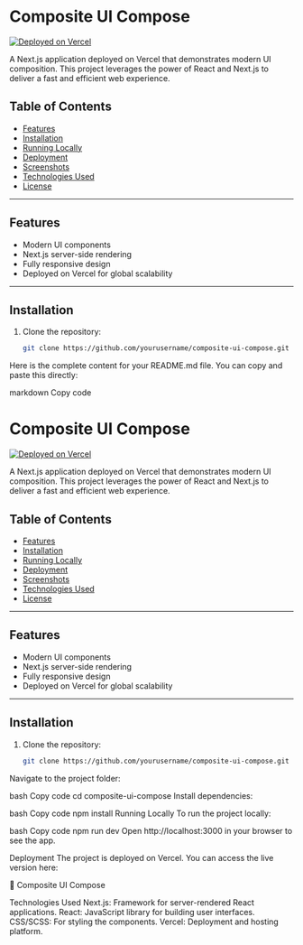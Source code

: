 # Composite UI Compose

[![Deployed on Vercel](https://vercel.com/button)](https://c-omposite-ui-compose.vercel.app/)

A Next.js application deployed on Vercel that demonstrates modern UI composition. This project leverages the power of React and Next.js to deliver a fast and efficient web experience.

## Table of Contents

- [Features](#features)
- [Installation](#installation)
- [Running Locally](#running-locally)
- [Deployment](#deployment)
- [Screenshots](#screenshots)
- [Technologies Used](#technologies-used)
- [License](#license)

---

## Features

- Modern UI components
- Next.js server-side rendering
- Fully responsive design
- Deployed on Vercel for global scalability

---

## Installation

1. Clone the repository:

   ```bash
   git clone https://github.com/yourusername/composite-ui-compose.git

Here is the complete content for your README.md file. You can copy and paste this directly:

markdown
Copy code
# Composite UI Compose

[![Deployed on Vercel](https://vercel.com/button)](https://c-omposite-ui-compose.vercel.app/)

A Next.js application deployed on Vercel that demonstrates modern UI composition. This project leverages the power of React and Next.js to deliver a fast and efficient web experience.

## Table of Contents

- [Features](#features)
- [Installation](#installation)
- [Running Locally](#running-locally)
- [Deployment](#deployment)
- [Screenshots](#screenshots)
- [Technologies Used](#technologies-used)
- [License](#license)

---

## Features

- Modern UI components
- Next.js server-side rendering
- Fully responsive design
- Deployed on Vercel for global scalability

---

## Installation

1. Clone the repository:

   ```bash
   git clone https://github.com/yourusername/composite-ui-compose.git
Navigate to the project folder:

bash
Copy code
cd composite-ui-compose
Install dependencies:

bash
Copy code
npm install
Running Locally
To run the project locally:

bash
Copy code
npm run dev
Open http://localhost:3000 in your browser to see the app.

Deployment
The project is deployed on Vercel. You can access the live version here:

🔗 Composite UI Compose



Technologies Used
Next.js: Framework for server-rendered React applications.
React: JavaScript library for building user interfaces.
CSS/SCSS: For styling the components.
Vercel: Deployment and hosting platform.
